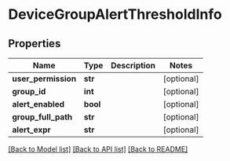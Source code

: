 # DeviceGroupAlertThresholdInfo

## Properties
Name | Type | Description | Notes
------------ | ------------- | ------------- | -------------
**user_permission** | **str** |  | [optional] 
**group_id** | **int** |  | [optional] 
**alert_enabled** | **bool** |  | [optional] 
**group_full_path** | **str** |  | [optional] 
**alert_expr** | **str** |  | [optional] 

[[Back to Model list]](../README.md#documentation-for-models) [[Back to API list]](../README.md#documentation-for-api-endpoints) [[Back to README]](../README.md)


